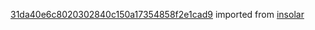 [31da40e6c8020302840c150a17354858f2e1cad9](https://github.com/insolar/insolar/commit/31da40e6c8020302840c150a17354858f2e1cad9) imported from [insolar](https://github.com/insolar/insolar)
